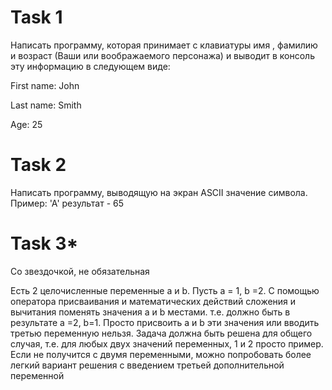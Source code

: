 # Task 1  
Написать программу, которая принимает с клавиатуры  имя , фамилию и возраст (Ваши или воображаемого персонажа)  и  выводит в консоль эту информацию в следующем виде:

First name: John

Last name: Smith

Age: 25  

# Task 2  
Написать программу, выводящую на экран ASCII  значение символа.  
Пример: 'А'  результат - 65  

# Task 3*
Со звездочкой, не обязательная

Есть 2 целочисленные переменные a и b. Пусть a = 1, b =2. С помощью оператора присваивания и математических действий сложения и вычитания поменять значения a и b местами. т.е. должно быть в результате a =2, b=1. Просто присвоить a и b эти значения или вводить третью переменную нельзя. Задача должна быть решена для общего случая, т.е. для любых двух значений переменных, 1 и 2 просто пример. Если не получится с двумя переменными, можно попробовать более легкий вариант решения с введением третьей дополнительной переменной



